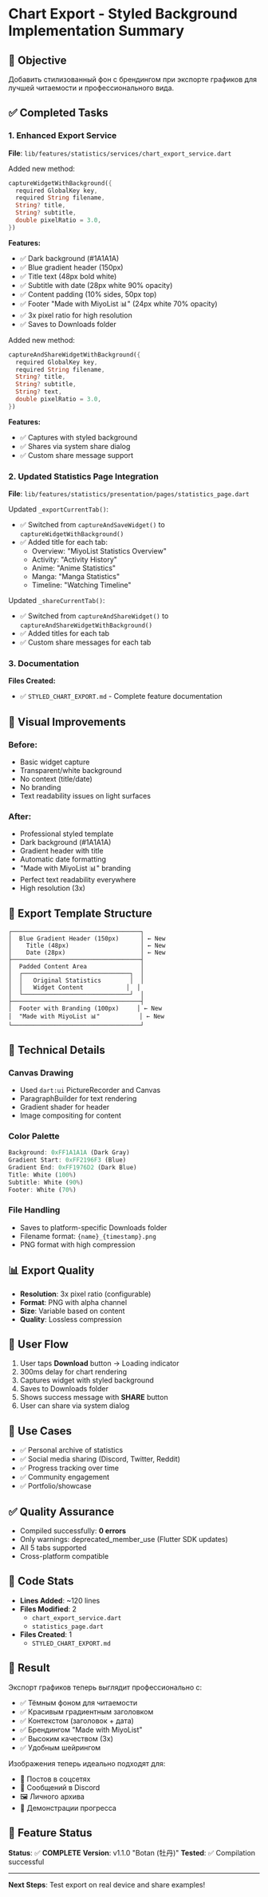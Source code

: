 # Chart Export - Styled Background Implementation Summary

## 🎯 Objective
Добавить стилизованный фон с брендингом при экспорте графиков для лучшей читаемости и профессионального вида.

## ✅ Completed Tasks

### 1. Enhanced Export Service
**File**: `lib/features/statistics/services/chart_export_service.dart`

Added new method:
```dart
captureWidgetWithBackground({
  required GlobalKey key,
  required String filename,
  String? title,
  String? subtitle,
  double pixelRatio = 3.0,
})
```

**Features:**
- ✅ Dark background (#1A1A1A)
- ✅ Blue gradient header (150px)
- ✅ Title text (48px bold white)
- ✅ Subtitle with date (28px white 90% opacity)
- ✅ Content padding (10% sides, 50px top)
- ✅ Footer "Made with MiyoList 📊" (24px white 70% opacity)
- ✅ 3x pixel ratio for high resolution
- ✅ Saves to Downloads folder

Added new method:
```dart
captureAndShareWidgetWithBackground({
  required GlobalKey key,
  required String filename,
  String? title,
  String? subtitle,
  String? text,
  double pixelRatio = 3.0,
})
```

**Features:**
- ✅ Captures with styled background
- ✅ Shares via system share dialog
- ✅ Custom share message support

### 2. Updated Statistics Page Integration
**File**: `lib/features/statistics/presentation/pages/statistics_page.dart`

Updated `_exportCurrentTab()`:
- ✅ Switched from `captureAndSaveWidget()` to `captureWidgetWithBackground()`
- ✅ Added title for each tab:
  - Overview: "MiyoList Statistics Overview"
  - Activity: "Activity History"
  - Anime: "Anime Statistics"
  - Manga: "Manga Statistics"
  - Timeline: "Watching Timeline"

Updated `_shareCurrentTab()`:
- ✅ Switched from `captureAndShareWidget()` to `captureAndShareWidgetWithBackground()`
- ✅ Added titles for each tab
- ✅ Custom share messages for each tab

### 3. Documentation
**Files Created:**
- ✅ `STYLED_CHART_EXPORT.md` - Complete feature documentation

## 🎨 Visual Improvements

### Before:
- Basic widget capture
- Transparent/white background
- No context (title/date)
- No branding
- Text readability issues on light surfaces

### After:
- Professional styled template
- Dark background (#1A1A1A)
- Gradient header with title
- Automatic date formatting
- "Made with MiyoList 📊" branding
- Perfect text readability everywhere
- High resolution (3x)

## 📐 Export Template Structure
```
┌────────────────────────────────────┐
│  Blue Gradient Header (150px)      │ ← New
│    Title (48px)                    │ ← New
│    Date (28px)                     │ ← New
├────────────────────────────────────┤
│  Padded Content Area               │
│  ┌──────────────────────────────┐  │
│  │   Original Statistics        │  │
│  │   Widget Content            │  │
│  └──────────────────────────────┘  │
├────────────────────────────────────┤
│  Footer with Branding (100px)     │ ← New
│  "Made with MiyoList 📊"           │ ← New
└────────────────────────────────────┘
```

## 🔧 Technical Details

### Canvas Drawing
- Used `dart:ui` PictureRecorder and Canvas
- ParagraphBuilder for text rendering
- Gradient shader for header
- Image compositing for content

### Color Palette
```dart
Background: 0xFF1A1A1A (Dark Gray)
Gradient Start: 0xFF2196F3 (Blue)
Gradient End: 0xFF1976D2 (Dark Blue)
Title: White (100%)
Subtitle: White (90%)
Footer: White (70%)
```

### File Handling
- Saves to platform-specific Downloads folder
- Filename format: `{name}_{timestamp}.png`
- PNG format with high compression

## 📊 Export Quality
- **Resolution**: 3x pixel ratio (configurable)
- **Format**: PNG with alpha channel
- **Size**: Variable based on content
- **Quality**: Lossless compression

## 🔄 User Flow
1. User taps **Download** button → Loading indicator
2. 300ms delay for chart rendering
3. Captures widget with styled background
4. Saves to Downloads folder
5. Shows success message with **SHARE** button
6. User can share via system dialog

## 🎯 Use Cases
- ✅ Personal archive of statistics
- ✅ Social media sharing (Discord, Twitter, Reddit)
- ✅ Progress tracking over time
- ✅ Community engagement
- ✅ Portfolio/showcase

## ✅ Quality Assurance
- Compiled successfully: **0 errors**
- Only warnings: deprecated_member_use (Flutter SDK updates)
- All 5 tabs supported
- Cross-platform compatible

## 📝 Code Stats
- **Lines Added**: ~120 lines
- **Files Modified**: 2
  - `chart_export_service.dart`
  - `statistics_page.dart`
- **Files Created**: 1
  - `STYLED_CHART_EXPORT.md`

## 🎉 Result
Экспорт графиков теперь выглядит профессионально с:
- ✅ Тёмным фоном для читаемости
- ✅ Красивым градиентным заголовком
- ✅ Контекстом (заголовок + дата)
- ✅ Брендингом "Made with MiyoList"
- ✅ Высоким качеством (3x)
- ✅ Удобным шейрингом

Изображения теперь идеально подходят для:
- 📱 Постов в соцсетях
- 💬 Сообщений в Discord
- 🖼️ Личного архива
- 🎯 Демонстрации прогресса

## 🚀 Feature Status
**Status**: ✅ **COMPLETE**
**Version**: v1.1.0 "Botan (牡丹)"
**Tested**: ✅ Compilation successful

---

**Next Steps**: Test export on real device and share examples!

